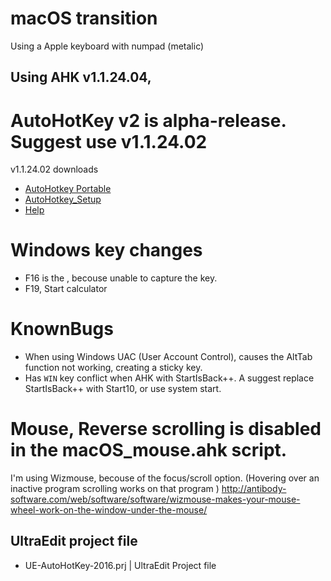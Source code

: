 # macOS transition
Using a Apple keyboard with numpad (metalic)
## Using AHK v1.1.24.04, 

# AutoHotKey v2 is alpha-release. Suggest use v1.1.24.02
v1.1.24.02 downloads
* [AutoHotkey Portable](https://www.autohotkey.com/download/1.1/AutoHotkey_1.1.24.02.zip)
* [AutoHotkey_Setup](https://www.autohotkey.com/download/1.1/AutoHotkey_1.1.24.02_setup.exe)
* [Help](https://www.autohotkey.com/download/1.1/AutoHotkeyHelp.zip)

# Windows key changes
- F16 is the <insert>, becouse unable to capture the <fn> key.
- F19, Start calculator

# KnownBugs
- When using Windows UAC (User Account Control), causes the AltTab function not working, creating a sticky <alt> key.
- Has `WIN` key conflict when AHK with StartIsBack++. A suggest replace StartIsBack++ with Start10, or use system start.

# Mouse, Reverse scrolling is disabled in the macOS_mouse.ahk script.
I'm using Wizmouse, becouse of the focus/scroll option.
(Hovering over an inactive program scrolling works on that program )
http://antibody-software.com/web/software/software/wizmouse-makes-your-mouse-wheel-work-on-the-window-under-the-mouse/

## UltraEdit project file
- UE-AutoHotKey-2016.prj | UltraEdit Project file
